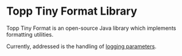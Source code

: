 # Topp Tiny Format Library

Topp Tiny Format is an open-source Java library which implements formatting utilities.

Currently, addressed is the handling of
[logging parameters](src/main/java/com/yelstream/topp/util/format).
